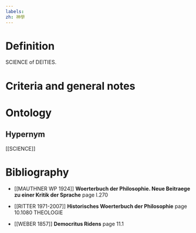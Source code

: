 ```yaml
---
labels: 
zh: 神學
---
```


# Definition
SCIENCE of DEITIES.
# Criteria and general notes
# Ontology

## Hypernym
[[SCIENCE]]
# Bibliography
- [[MAUTHNER WP 1924]]
**Woerterbuch der Philosophie. Neue Beitraege zu einer Kritik der Sprache** page I.270

- [[RITTER 1971-2007]]
**Historisches Woerterbuch der Philosophie** page 10.1080
THEOLOGIE
- [[WEBER 1857]]
**Democritus Ridens** page 11.1
